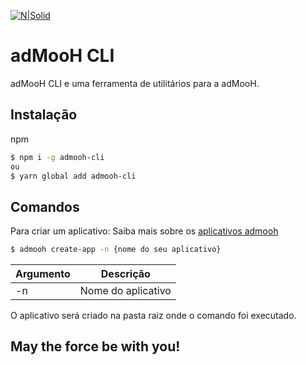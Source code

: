 
[![N|Solid](http://v.fastcdn.co/u/19d828a0/31820341-0-Logo-adMooH-Vertical.png)](https://home.admooh.com/)
# adMooH CLI

adMooH CLI e uma ferramenta de utilitários para a adMooH.

## Instalação

npm
```sh
$ npm i -g admooh-cli
ou
$ yarn global add admooh-cli
```

## Comandos

Para criar um aplicativo:
Saiba mais sobre os [aplicativos admooh](https://github.com/adMooH/admooh-app-model)

```sh
$ admooh create-app -n {nome do seu aplicativo}
```

| Argumento     | Descrição     |
| ------------- |:-------------:|
| -n            | Nome do aplicativo |

O aplicativo será criado na pasta raiz onde o comando foi executado.

## **May the force be with you!**
